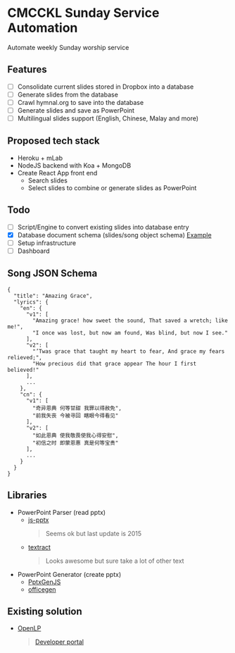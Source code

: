 # CMCCKL Sunday Service Automation
Automate weekly Sunday worship service 

## Features
- [ ] Consolidate current slides stored in Dropbox into a database
- [ ] Generate slides from the database
- [ ] Crawl hymnal.org to save into the database
- [ ] Generate slides and save as PowerPoint
- [ ] Multilingual slides support (English, Chinese, Malay and more)

## Proposed tech stack
- Heroku + mLab
- NodeJS backend with Koa + MongoDB
- Create React App front end
  - Search slides
  - Select slides to combine or generate slides as PowerPoint

## Todo
- [ ] Script/Engine to convert existing slides into database entry
- [x] Database document schema (slides/song object schema) [Example](https://github.com/joevo2/cmcckl_service_automation/blob/master/amazing_grace.json)
- [ ] Setup infrastructure 
- [ ] Dashboard

## Song JSON Schema
```
{
  "title": "Amazing Grace",
  "lyrics": {
    "en": {
      "v1": [
        "Amazing grace! how sweet the sound, That saved a wretch; like me!",
        "I once was lost, but now am found, Was blind, but now I see."
      ],
      "v2": [
        "’Twas grace that taught my heart to fear, And grace my fears relieved;",
        "How precious did that grace appear The hour I first believed!"
      ],
      ...
    },
    "cn": {
      "v1": [
        "奇异恩典 何等甘甜 我罪以得赦免",
        "前我失丧 今被寻回 瞎眼今得看见"
      ],
      "v2": [
        "如此恩典 使我敬畏使我心得安慰",
        "初信之时 即蒙恩惠 真是何等宝贵"
      ],
      ...
    }
  }
}
```

## Libraries 
- PowerPoint Parser (read pptx)
  - [js-pptx](https://github.com/won21kr/js-pptx) 
    > Seems ok but last update is 2015
  - [textract](https://github.com/dbashford/textract)
    > Looks awesome but sure take a lot of other text 
- PowerPoint Generator (create pptx)
  - [PptxGenJS](https://github.com/gitbrent/PptxGenJS)
  - [officegen](https://github.com/Ziv-Barber/officegen)

## Existing solution
- [OpenLP](https://openlp.org/)
  > [Developer portal](https://openlp.io/)
